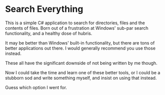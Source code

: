 # Search Everything
This is a simple C# application to search for directories, files and the contents of files. Born out of a frustration at Windows' sub-par search functionality, and a healthy dose of hubris.

It may be better than Windows' built-in functionality, but there are tons of better applications out there. I would generally recommend you use those instead.

These all have the significant downside of not being written by me though.

Now I could take the time and learn one of these better tools, or I could be a stubborn sod and write something myself, and insist on using that instead.

Guess which option I went for.
